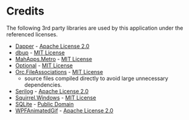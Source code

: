 # Credits

The following 3rd party libraries are used by this application under the referenced licenses.

* [Dapper](https://github.com/StackExchange/Dapper) - [Apache License 2.0](http://www.apache.org/licenses/LICENSE-2.0)
* [dbup](https://dbup.github.io/) - [MIT License](https://github.com/DbUp/DbUp/blob/master/license.txt)
* [MahApps.Metro](https://github.com/MahApps/MahApps.Metro) - [MIT License](https://github.com/MahApps/MahApps.Metro/blob/develop/LICENSE)
* [Optional](https://github.com/nlkl/Optional) - [MIT License](https://github.com/nlkl/Optional/blob/master/LICENSE)
* [Orc.FileAssociations](https://github.com/wildgums/orc.FileAssociation) - [MIT License](https://github.com/WildGums/Orc.FileAssociation/blob/develop/LICENSE)
  * source files compiled directly to avoid large unnecessary dependencies.
* [Serilog](https://github.com/serilog/serilog) - [Apache License 2.0](https://github.com/serilog/serilog/blob/dev/LICENSE)
* [Squirrel.Windows](https://github.com/squirrel/Squirrel.Windows) - [MIT License](https://github.com/Squirrel/Squirrel.Windows/blob/master/COPYING)
* [SQLite](https://system.data.sqlite.org/index.html/doc/trunk/www/index.wiki) - [Public Domain](https://www.sqlite.org/copyright.html)
* [WPFAnimatedGif](https://github.com/XamlAnimatedGif/WpfAnimatedGif) - [Apache License 2.0](https://github.com/XamlAnimatedGif/WpfAnimatedGif/blob/master/LICENSE.txt)
